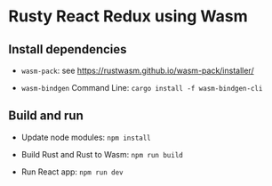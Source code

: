 # Rusty React Redux using Wasm

## Install dependencies
- `wasm-pack`: see https://rustwasm.github.io/wasm-pack/installer/

- `wasm-bindgen` Command Line: `cargo install -f wasm-bindgen-cli`


## Build and run
- Update node modules: `npm install`

- Build Rust and Rust to Wasm: `npm run build`

- Run React app: `npm run dev`
